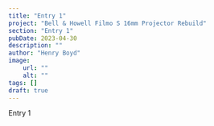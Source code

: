 ```yaml
---
title: "Entry 1"
project: "Bell & Howell Filmo S 16mm Projector Rebuild"
section: "Entry 1"
pubDate: 2023-04-30
description: ""
author: "Henry Boyd"
image:
    url: ""
    alt: ""
tags: []
draft: true
---
```


Entry 1